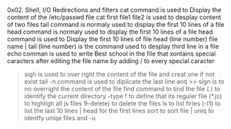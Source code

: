 0x02. Shell, I/O Redirections and filters
cat command is used to Display the content of the /etc/passwd file
cat first file1 file2 is used to desplay content of two files
tail command is normaly used to display the first 10 lines of a file
head command is normaly used to display the first 10 lines of a file
head command is used to Display the first 10 lines of file
head (line number) file name | tail (line number) is the command used to desplay third line in a file
echo comman is used to write Best school in the file that xontains special caracters after editing the file name by adding / to every special caracter
> sigh is used to over right the content of the file and creat one if not exist
tail -n command is used to diplicate the last line and >> sign is to no overright the content of the file
find command to tind the file (.) to identify the current directory -type f to define that its reguler file (*.js) to highligh all js files 9-delete) to delete the files
ls to list firles (-t1) to list the last 10 lines | head for the first lines
sort to sort file | uniq to identfy uniqe files and -u
